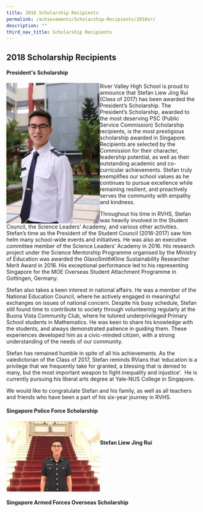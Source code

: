 ```yaml
---
title: 2018 Scholarship Recipients
permalink: /achievements/Scholarship-Recipients/2018sr/
description: ""
third_nav_title: Scholarship Recipients
---
```

## 2018 Scholarship Recipients

#### President's Scholarship

<img src="/images/Liew Jing Rui Stefan_small.jpg" style="width:49%" align=left>

River Valley High School is proud to announce that Stefan Liew Jing Rui (Class of 2017) has been awarded the President’s Scholarship. The President’s Scholarship, awarded to the most deserving PSC (Public Service Commission) Scholarship recipients, is the most prestigious scholarship awarded in Singapore. Recipients are selected by the Commission for their character, leadership potential, as well as their outstanding academic and co-curricular achievements. Stefan truly exemplifies our school values as he continues to pursue excellence while remaining resilient, and proactively serves the community with empathy and kindness.

Throughout his time in RVHS, Stefan was heavily involved in the Student Council, the Science Leaders’ Academy, and various other activities. Stefan’s time as the President of the Student Council (2016-2017) saw him helm many school-wide events and initiatives. He was also an executive committee member of the Science Leaders’ Academy in 2016. His research project under the Science Mentorship Programme organised by the Ministry of Education was awarded the GlaxoSmithKline Sustainability Researcher Merit Award in 2016. His exceptional performance led to his representing Singapore for the MOE Overseas Student Attachment Programme in Gottingen, Germany.

Stefan also takes a keen interest in national affairs. He was a member of the National Education Council, where he actively engaged in meaningful exchanges on issues of national concern. Despite his busy schedule, Stefan still found time to contribute to society through volunteering regularly at the Buona Vista Community Club, where he tutored underprivileged Primary School students in Mathematics. He was keen to share his knowledge with the students, and always demonstrated patience in guiding them. These experiences developed him as a civic-minded citizen, with a strong understanding of the needs of our community. 

Stefan has remained humble in spite of all his achievements. As the valedictorian of the Class of 2017, Stefan reminds RVians that ‘education is a privilege that we frequently take for granted, a blessing that is denied to many, but the most important weapon to fight inequality and injustice’.  He is currently pursuing his liberal arts degree at Yale-NUS College in Singapore. 

We would like to congratulate Stefan and his family, as well as all teachers and friends who have been a part of his six-year journey in RVHS.

#### Singapore Police Force Scholarship

<img src="/images/Stefan_Liew.jpg" style="width:49%" align=left><br><br>

**Stefan Liew Jing Rui**<br clear=left>

#### Singapore Armed Forces Overseas Scholarship

